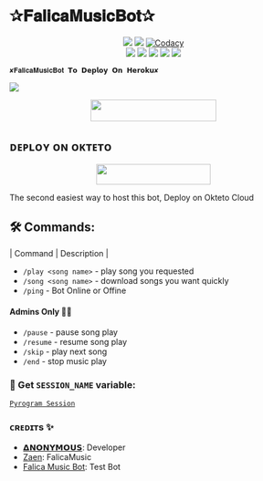 # ✰𝐅𝐚𝐥𝐢𝐜𝐚𝐌𝐮𝐬𝐢𝐜𝐁𝐨𝐭✰


</p>
<p align="center">
    <a href="https://www.python.org/" alt="made-with-python"> <img src="https://img.shields.io/badge/Made%20with-Python-black.svg?style=flat-square&logo=python&logoColor=blue&color=Blue" /></a>
    <a href="https://github.com/Zaen67/FalicaMusic/graphs/commit-activity" alt="Maintenance"> <img src="https://img.shields.io/badge/Maintained%3F-yes-Blue.svg?style=flat-square" /></a>
    <a href="https://app.codacy.com/gh/Zaen67/Music-Userbot/dashboard"> <img src="https://img.shields.io/codacy/grade/a723cb464d5a4d25be3152b5d71de82d?color=Blue&logo=codacy&style=flat-square" alt="Codacy" /></a><br>
    <a href="t"> <img src="https://img.shields.io/github/repo-size/Zaen67/FalicaMusic?color=Blue&logo=github&logoColor=Blue&style=flat-square" /></a>
    <a href="https://github.com/Zaen67/FalicaMusic/commits/main"> <img src="https://img.shields.io/github/last-commit/Zaen67/FalicaMusic?color=Blue&logo=github&logoColor=Blue&style=flat-square" /></a>
    <a href="https://github.com/Zaen67/FalicaMusic/issues"> <img src="https://img.shields.io/github/issues/Zaen67/FalicaMusic?color=Blue&logo=github&logoColor=blue&style=flat-square" /></a>
    <a href="https://github.com/Zaen67/FalicaMusic/network/members"> <img src="https://img.shields.io/github/forks/Zaen67/FalicaMusic?color=Blue&logo=github&logoColor=Blue&style=flat-square" /></a>  
    <a href="https://github.com/Zaen67/FalicaMusic/network/members"> <img src="https://img.shields.io/github/stars/Zaen67/FalicaMusic?color=Blue&logo=github&logoColor=Blue&style=flat-square" /></a>  
</p>








    ✘𝐅𝐚𝐥𝐢𝐜𝐚𝐌𝐮𝐬𝐢𝐜𝐁𝐨𝐭 𝗧𝗼 𝗗𝗲𝗽𝗹𝗼𝘆 𝗢𝗻 𝗛𝗲𝗿𝗼𝗸𝘂✘
<img src="https://telegra.ph/file/47f77552b1839a06c835f.jpg">

<p align="center"><a href="https://heroku.com/deploy?template=https://github.com/Zaen67/FalicaMusic"> <img src="https://img.shields.io/badge/Deploy%20To%20Heroku-Green?style=for-the-badge&logo=heroku" width="220" height="38.45"/></a></p>

## ᴅᴇᴩʟᴏʏ ᴏɴ ᴏᴋᴛᴇᴛᴏ

<p align="center"><a href="https://cloud.okteto.com/deploy?repository=https://github.com/Zaen67/FalicaMusic"><img src="https://img.shields.io/badge/Deploy%20To%20Okteto-informational?style=for-the-badge&logo=Okteto" width="200" height="35.45"/></a></p>
The second easiest way to host this bot, Deploy on Okteto Cloud



## 🛠 Commands:
| Command | Description |


- `/play <song name>` - play song you requested
- `/song <song name>` - download songs you want quickly
- `/ping` - Bot Online or Offine

#### Admins Only 👷‍♂️
- `/pause` - pause song play
- `/resume` - resume song play
- `/skip` - play next song
- `/end` - stop music play
</details>

### 🧪 Get `SESSION_NAME` variable:

[``Pyrogram Session``](https://telegram.me/StringFatherBot)



### ᴄʀᴇᴅɪᴛs ✨
- [𝝙𝗡𝗢𝗡𝗬𝗠𝗢𝗨𝗦](https://github.com/AnonymousR1025): Developer
- [Zaen](https://github.com/Zaen67): FalicaMusic
- [Falica Music Bot](https://telegram.me/FalicaMusicBot): Test Bot
